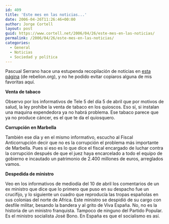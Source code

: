 ```yaml
---
id: 409
title: 'Este mes en las noticias...'
date: 2006-04-26T11:26:46+00:00
author: Jorge Cortell
layout: post
guid: https://www.cortell.net/2006/04/26/este-mes-en-las-noticias/
permalink: /2006/04/26/este-mes-en-las-noticias/
categories:
  - General
  - Noticias
  - Sociedad y polí­tica
---
```

Pascual Serrano hace una estupenda recopilación de noticias en [esta página](https://www.rebelion.org/noticia.php?id=30458) (de rebelion.org), y no he podido evitar copiaros alguna de mis favoritas aquí­.

**Venta de tabaco**
  
Observo por los informativos de Tele 5 del dí­a 5 de abril que por motivos de salud, la ley prohí­be la venta de tabaco en los quioscos. Eso sí­, si instalan una maquina expendedora ya no habrá problema. Ese tabaco parece que ya no produce cáncer, es el que te da el quiosquero.

**Corrupción en Marbella**
  
También ese dí­a y en el mismo informativo, escucho al Fiscal Anticorrupción decir que no es la corrupción el problema más importante de Marbella. Pues si eso es lo que dice el fiscal encargado de luchar contra la corrupción después de que el juez haya encarcelado a todo el equipo de gobierno e incautado un patrimonio de 2.400 millones de euros, arreglados vamos.

**Despedida de ministro**
  
Veo en los informativos de mediodí­a del 10 de abril los comentarios de un ex ministro que dice que lo primero que puso en su despacho fue un crucifijo, y lo siguiente un cuadro que reproducí­a las tropas españolas en sus colonias del norte de Africa. Este ministro se despidió de su cargo con desfile militar, besando la bandera y al grito de Viva España. No, no es la historia de un ministro franquista. Tampoco de ninguno del Partido Popular. Es el ministro socialista José Bono. En España es que el socialismo es así­.
